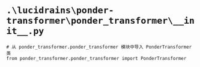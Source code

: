 # `.\lucidrains\ponder-transformer\ponder_transformer\__init__.py`

```
# 从 ponder_transformer.ponder_transformer 模块中导入 PonderTransformer 类
from ponder_transformer.ponder_transformer import PonderTransformer
```